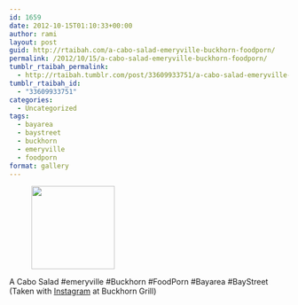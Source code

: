```yaml
---
id: 1659
date: 2012-10-15T01:10:33+00:00
author: rami
layout: post
guid: http://rtaibah.com/a-cabo-salad-emeryville-buckhorn-foodporn/
permalink: /2012/10/15/a-cabo-salad-emeryville-buckhorn-foodporn/
tumblr_rtaibah_permalink:
  - http://rtaibah.tumblr.com/post/33609933751/a-cabo-salad-emeryville-buckhorn-foodporn
tumblr_rtaibah_id:
  - "33609933751"
categories:
  - Uncategorized
tags:
  - bayarea
  - baystreet
  - buckhorn
  - emeryville
  - foodporn
format: gallery
---
```

<div id='gallery-125' class='gallery galleryid-1659 gallery-columns-3 gallery-size-thumbnail'>
  <figure class='gallery-item'> 
  
  <div class='gallery-icon landscape'>
    <a href='http://139.59.20.41/2012/10/15/a-cabo-salad-emeryville-buckhorn-foodporn/attachment/1660/'><img width="150" height="150" src="http://139.59.20.41/wp-content/uploads/2012/10/tumblr_mbwtxlNvQd1qb4qlko1_1280-150x150.jpg" class="attachment-thumbnail size-thumbnail" alt="" srcset="http://139.59.20.41/wp-content/uploads/2012/10/tumblr_mbwtxlNvQd1qb4qlko1_1280-150x150.jpg 150w, http://139.59.20.41/wp-content/uploads/2012/10/tumblr_mbwtxlNvQd1qb4qlko1_1280-300x300.jpg 300w, http://139.59.20.41/wp-content/uploads/2012/10/tumblr_mbwtxlNvQd1qb4qlko1_1280-100x100.jpg 100w, http://139.59.20.41/wp-content/uploads/2012/10/tumblr_mbwtxlNvQd1qb4qlko1_1280.jpg 612w" sizes="100vw" /></a>
  </div></figure>
</div>

A Cabo Salad #emeryville #Buckhorn #FoodPorn #Bayarea #BayStreet (Taken with [Instagram](http://instagram.com) at Buckhorn Grill)